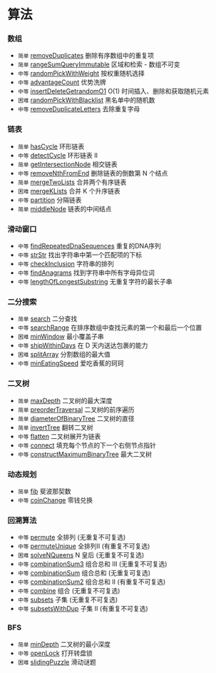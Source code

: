 # 算法


### 数组
* `简单` [removeDuplicates](srcipts/removeDuplicates/README.md) 删除有序数组中的重复项
* `简单` [rangeSumQueryImmutable](srcipts/rangeSumQueryImmutable/README.md) 区域和检索 - 数组不可变
* `中等` [randomPickWithWeight](srcipts/randomPickWithWeight/README.md) 按权重随机选择
* `中等` [advantageCount](srcipts/advantageCount/README.md) 优势洗牌
* `中等` [insertDeleteGetrandomO1](srcipts/insertDeleteGetrandomO1/README.md) O(1) 时间插入、删除和获取随机元素
* `困难` [randomPickWithBlacklist](srcipts/randomPickWithBlacklist/README.md) 黑名单中的随机数
* `中等` [removeDuplicateLetters](srcipts/removeDuplicateLetters/README.md) 去除重复字母


### 链表

* `简单` [hasCycle](srcipts/hasCycle/README.md) 环形链表
* `中等` [detectCycle](srcipts/detectCycle/README.md) 环形链表 II
* `简单` [getIntersectionNode](srcipts/getIntersectionNode/README.md) 相交链表
* `中等` [removeNthFromEnd](srcipts/removeNthFromEnd/README.md) 删除链表的倒数第 N 个结点
* `简单` [mergeTwoLists](srcipts/mergeTwoLists/README.md) 合并两个有序链表
* `困难` [mergeKLists](srcipts/mergeKLists/README.md) 合并 K 个升序链表
* `中等` [partition](srcipts/partition/README.md) 分隔链表
* `简单` [middleNode](srcipts/middleNode/README.md) 链表的中间结点

### 滑动窗口

* `中等` [findRepeatedDnaSequences](srcipts/findRepeatedDnaSequences/README.md) 重复的DNA序列
* `中等` [strStr](srcipts/strStr/README.md) 找出字符串中第一个匹配项的下标
* `中等` [checkInclusion](srcipts/checkInclusion/README.md) 字符串的排列
* `中等` [findAnagrams](srcipts/findAnagrams/README.md) 找到字符串中所有字母异位词
* `中等` [lengthOfLongestSubstring](srcipts/lengthOfLongestSubstring/README.md) 无重复字符的最长子串



### 二分搜索

* `简单` [search](srcipts/search/README.md) 二分查找
* `中等` [searchRange](srcipts/searchRange/README.md) 在排序数组中查找元素的第一个和最后一个位置
* `困难` [minWindow](srcipts/minWindow/README.md) 最小覆盖子串
* `中等` [shipWithinDays](srcipts/shipWithinDays/README.md) 在 D 天内送达包裹的能力
* `困难` [splitArray](srcipts/splitArray/README.md) 分割数组的最大值
* `中等` [minEatingSpeed](srcipts/minEatingSpeed/README.md) 爱吃香蕉的珂珂



### 二叉树
* `简单` [maxDepth](srcipts/maxDepth/README.md) 二叉树的最大深度
* `简单` [preorderTraversal](srcipts/preorderTraversal/README.md) 二叉树的前序遍历
* `简单` [diameterOfBinaryTree](srcipts/diameterOfBinaryTree/README.md) 二叉树的直径
* `简单` [invertTree](srcipts/invertTree/README.md) 翻转二叉树
* `中等` [flatten](srcipts/flatten/README.md) 二叉树展开为链表
* `中等` [connect](srcipts/connect/README.md) 填充每个节点的下一个右侧节点指针
* `中等` [constructMaximumBinaryTree](srcipts/constructMaximumBinaryTree/README.md)  最大二叉树


### 动态规划
* `简单` [fib](srcipts/fib/README.md) 斐波那契数
* `中等` [coinChange](srcipts/coinChange/README.md) 零钱兑换

### 回溯算法
* `中等` [permute](srcipts/permute/README.md) 全排列 (无重复不可复选)
* `中等` [permuteUnique](srcipts/permuteUnique/README.md) 全排列II (有重复不可复选)
* `困难` [solveNQueens](srcipts/solveNQueens/README.md) N 皇后 (无重复不可复选)
* `中等` [combinationSum3](srcipts/combinationSum3/README.md) 组合总和 III (无重复不可复选)
* `中等` [combinationSum](srcipts/combinationSum/README.md) 组合总和 (无重复可复选)
* `中等` [combinationSum2](srcipts/combinationSum2/README.md) 组合总和 II (有重复不可复选)
* `中等` [combine](srcipts/combine/README.md) 组合 (无重复不可复选)
* `中等` [subsets](srcipts/subsets/README.md) 子集 (无重复不可复选)
* `中等` [subsetsWithDup](srcipts/subsetsWithDup/README.md) 子集 II (有重复不可复选)

### BFS
* `简单` [minDepth](srcipts/minDepth/README.md) 二叉树的最小深度
* `中等` [openLock](srcipts/openLock/README.md) 打开转盘锁
* `困难` [slidingPuzzle](srcipts/slidingPuzzle/README.md) 滑动谜题

